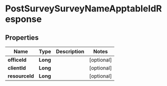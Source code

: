 
# PostSurveySurveyNameApptableIdResponse

## Properties
Name | Type | Description | Notes
------------ | ------------- | ------------- | -------------
**officeId** | **Long** |  |  [optional]
**clientId** | **Long** |  |  [optional]
**resourceId** | **Long** |  |  [optional]



